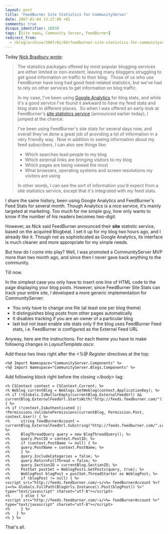 ```yaml
---
layout: post
title: 'FeedBurner Site Statistics for CommunityServer'
date: 2007-01-04 13:27:00 +01
comments: true
disqus_identifier: 18930
tags: [Site news, Community Server, FeedBurner]
redirect_from:
  - /blog/archive/2007/01/04/feedburner-site-statistics-for-communityserver.aspx
---
```


Today [Nick Bradbury wrote](http://nick.typepad.com/blog/2007/01/feedburner_site.html):

> The statistics packages offered by most popular blogging services are either limited or non-existent, leaving many bloggers struggling to get good information on traffic to their blog.  Those of us who use FeedBurner have long had good feed-related statistics, but we've had to rely on other services to get information on blog traffic.
>
> In my case, I've been using [Google Analytics](http://www.google.com/analytics/) for blog stats, and while it's a good service I've found it awkward to have my feed stats and blog stats in different places.  So when I was offered an early look at FeedBurner's [site statistics service](http://blogs.feedburner.com/feedburner/archives/2007/01/a_360_degree_view_of_audience_1.php) (announced earlier today), I jumped at the chance.
>
> I've been using FeedBurner's site stats for several days now, and overall they've done a great job of providing a lot of information in a very friendly way.  Now in addition to seeing information about my feed subscribers, I can also see things like:
>
> -   Which searches lead people to my blog
> -   Which external links are bringing visitors to my blog
> -   Which pages are being viewed the most
> -   What browsers, operating systems and screen resolutions my visitors are using
>
> In other words, I can see the sort of information you'd expect from a site statistics service, except that it's integrated with my feed stats.

I share the same history, been using Google Analytics and FeedBurner's Feed Stats for several month. Though Analytics is a nice service, it's mainly targeted at marketing. Too much for me simple guy, how only wants to know if the number of his readers becomes two-digit.

However, as Nick said FeedBurner announced their **site** statistic service, based on the acquired Blogbeat. I set it up for my blog two hours ago, and I already like it. Though not as sophisticated as Google Analytics, its interface is much cleaner and more appropriate for my simple needs.

But how do I come into play? Well, I was promoted a CommunityServer MVP more than two month ago, and since then I never gave back anything to the community.

Till now.

In the simplest case you only have to insert one line of HTML code to the page displaying your blog posts. However, since FeedBurner Site Stats can track your entire site, I developed a more generic implementation for CommunityServer:

-   You only have to change one file (at least one per blog theme)
-   It distinguishes blog posts from other pages automatically
-   It disables tracking if you are an owner of a particular blog
-   last but not least enable site stats only if the blog uses FeedBurner Feed stats, i.e. FeedBurner is configured as the External Feed URL

Anyway, here are the instructions. For each theme you have to make following changes in *LayoutTemplate.ascx*:

Add these two lines right after the *\<%@ Register* directives at the top:

``` aspx-cs
<%@ Import Namespace="CommunityServer.Components" %>
<%@ Import Namespace="CommunityServer.Blogs.Components" %>
```

Add following block right before the closing *\</body\>* tag:

``` aspx-cs
<% CSContext context = CSContext.Current; %>
<% Weblog currentBlog = Weblogs.GetWeblog(context.ApplicationKey); %>
<% if (!Globals.IsNullorEmpty(currentBlog.ExternalFeedUrl) && currentBlog.ExternalFeedUrl.StartsWith("http://feeds.feedburner.com/")) { %>
<% if (!context.IsAuthenticated || !Permissions.ValidatePermissions(currentBlog, Permission.Post, context.User)) { %>
<%     string feedBurnerAccount = currentBlog.ExternalFeedUrl.Substring("http://feeds.feedburner.com/".Length); %>
<%     BlogThreadQuery query = new BlogThreadQuery(); %>
<%     query.PostID = context.PostID; %>
<%     if (context.PostName != null) { %>
<%     query.PostName = context.PostName; %>
<%     } %>
<%     query.IncludeCategories = false; %>
<%     query.ReturnFullThread = false; %>
<%     query.SectionID = currentBlog.SectionID; %>
<%     PostSet postSet = WeblogPosts.GetPosts(query, true); %>
<%     WeblogPost blogPost = postSet.ThreadStarter as WeblogPost; %>
<%     if (blogPost != null) { %>
<script src="http://feeds.feedburner.com/~s/<%= feedBurnerAccount %>?i=<%= Globals.FullPath(BlogUrls.Instance().Post(blogPost)) %>" type="text/javascript" charset="utf-8"></script>
<%     } else { %>
<script src="http://feeds.feedburner.com/~s/<%= feedBurnerAccount %>" type="text/javascript" charset="utf-8"></script>
<%     } %>
<%   } %>
<% } %>
```

That's all.


